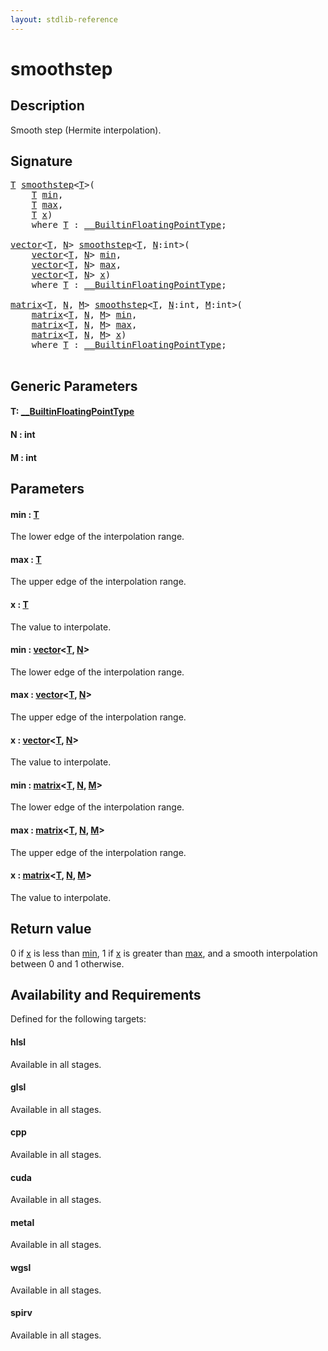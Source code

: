 ```yaml
---
layout: stdlib-reference
---
```


# smoothstep

## Description

Smooth step (Hermite interpolation).



## Signature 

<pre>
<a href="smoothstep.md#typeparam-T" class="code_type">T</a> <a href="smoothstep.md">smoothstep</a>&lt;<a href="smoothstep.md#typeparam-T" class="code_type">T</a>&gt;(
    <a href="smoothstep.md#typeparam-T" class="code_type">T</a> <a href="smoothstep.md#decl-min" class="code_param">min</a>,
    <a href="smoothstep.md#typeparam-T" class="code_type">T</a> <a href="smoothstep.md#decl-max" class="code_param">max</a>,
    <a href="smoothstep.md#typeparam-T" class="code_type">T</a> <a href="smoothstep.md#decl-x" class="code_param">x</a>)
    <span class='code_keyword'>where</span> <a href="smoothstep.md#typeparam-T" class="code_type">T</a> : <a href="../interfaces/0_builtinfloatingpointtype-029hm/index.md" class="code_type">__BuiltinFloatingPointType</a>;

<a href="../types/vector/index.md" class="code_type">vector</a>&lt;<a href="smoothstep.md#typeparam-T" class="code_type">T</a>, <a href="smoothstep.md#decl-N" class="code_var">N</a>&gt; <a href="smoothstep.md">smoothstep</a>&lt;<a href="smoothstep.md#typeparam-T" class="code_type">T</a>, <a href="smoothstep.md#decl-N" class="code_var">N</a>:<span class="code_keyword">int</span>&gt;(
    <a href="../types/vector/index.md" class="code_type">vector</a>&lt;<a href="smoothstep.md#typeparam-T" class="code_type">T</a>, <a href="smoothstep.md#decl-N" class="code_var">N</a>&gt; <a href="smoothstep.md#decl-min" class="code_param">min</a>,
    <a href="../types/vector/index.md" class="code_type">vector</a>&lt;<a href="smoothstep.md#typeparam-T" class="code_type">T</a>, <a href="smoothstep.md#decl-N" class="code_var">N</a>&gt; <a href="smoothstep.md#decl-max" class="code_param">max</a>,
    <a href="../types/vector/index.md" class="code_type">vector</a>&lt;<a href="smoothstep.md#typeparam-T" class="code_type">T</a>, <a href="smoothstep.md#decl-N" class="code_var">N</a>&gt; <a href="smoothstep.md#decl-x" class="code_param">x</a>)
    <span class='code_keyword'>where</span> <a href="smoothstep.md#typeparam-T" class="code_type">T</a> : <a href="../interfaces/0_builtinfloatingpointtype-029hm/index.md" class="code_type">__BuiltinFloatingPointType</a>;

<a href="../types/matrix/index.md" class="code_type">matrix</a>&lt;<a href="smoothstep.md#typeparam-T" class="code_type">T</a>, <a href="smoothstep.md#decl-N" class="code_var">N</a>, <a href="smoothstep.md#decl-M" class="code_var">M</a>&gt; <a href="smoothstep.md">smoothstep</a>&lt;<a href="smoothstep.md#typeparam-T" class="code_type">T</a>, <a href="smoothstep.md#decl-N" class="code_var">N</a>:<span class="code_keyword">int</span>, <a href="smoothstep.md#decl-M" class="code_var">M</a>:<span class="code_keyword">int</span>&gt;(
    <a href="../types/matrix/index.md" class="code_type">matrix</a>&lt;<a href="smoothstep.md#typeparam-T" class="code_type">T</a>, <a href="smoothstep.md#decl-N" class="code_var">N</a>, <a href="smoothstep.md#decl-M" class="code_var">M</a>&gt; <a href="smoothstep.md#decl-min" class="code_param">min</a>,
    <a href="../types/matrix/index.md" class="code_type">matrix</a>&lt;<a href="smoothstep.md#typeparam-T" class="code_type">T</a>, <a href="smoothstep.md#decl-N" class="code_var">N</a>, <a href="smoothstep.md#decl-M" class="code_var">M</a>&gt; <a href="smoothstep.md#decl-max" class="code_param">max</a>,
    <a href="../types/matrix/index.md" class="code_type">matrix</a>&lt;<a href="smoothstep.md#typeparam-T" class="code_type">T</a>, <a href="smoothstep.md#decl-N" class="code_var">N</a>, <a href="smoothstep.md#decl-M" class="code_var">M</a>&gt; <a href="smoothstep.md#decl-x" class="code_param">x</a>)
    <span class='code_keyword'>where</span> <a href="smoothstep.md#typeparam-T" class="code_type">T</a> : <a href="../interfaces/0_builtinfloatingpointtype-029hm/index.md" class="code_type">__BuiltinFloatingPointType</a>;

</pre>

## Generic Parameters

####  <a id="typeparam-T"></a>T: [\_\_BuiltinFloatingPointType](../interfaces/0_builtinfloatingpointtype-029hm/index.md)
####  <a id="decl-N"></a>N  : int
####  <a id="decl-M"></a>M  : int

## Parameters

####  <a id="decl-min"></a>min  : [T](smoothstep.md#typeparam-T)
The lower edge of the interpolation range.

####  <a id="decl-max"></a>max  : [T](smoothstep.md#typeparam-T)
The upper edge of the interpolation range.

####  <a id="decl-x"></a>x  : [T](smoothstep.md#typeparam-T)
The value to interpolate.

####  <a id="decl-min"></a>min  : [vector](../types/vector/index.md)\<[T](../types/vector/index.md#typeparam-T), [N](../types/vector/index.md#decl-N)\>
The lower edge of the interpolation range.

####  <a id="decl-max"></a>max  : [vector](../types/vector/index.md)\<[T](../types/vector/index.md#typeparam-T), [N](../types/vector/index.md#decl-N)\>
The upper edge of the interpolation range.

####  <a id="decl-x"></a>x  : [vector](../types/vector/index.md)\<[T](../types/vector/index.md#typeparam-T), [N](../types/vector/index.md#decl-N)\>
The value to interpolate.

####  <a id="decl-min"></a>min  : [matrix](../types/matrix/index.md)\<[T](../types/matrix/t-0.md), [N](../types/matrix/index.md#decl-N), [M](../types/matrix/index.md#decl-M)\>
The lower edge of the interpolation range.

####  <a id="decl-max"></a>max  : [matrix](../types/matrix/index.md)\<[T](../types/matrix/t-0.md), [N](../types/matrix/index.md#decl-N), [M](../types/matrix/index.md#decl-M)\>
The upper edge of the interpolation range.

####  <a id="decl-x"></a>x  : [matrix](../types/matrix/index.md)\<[T](../types/matrix/t-0.md), [N](../types/matrix/index.md#decl-N), [M](../types/matrix/index.md#decl-M)\>
The value to interpolate.


## Return value
0 if <span class='code'><a href="smoothstep.md#decl-x" class="code_param">x</a></span> is less than <span class='code'><a href="smoothstep.md#decl-min" class="code_param">min</a></span>, 1 if <span class='code'><a href="smoothstep.md#decl-x" class="code_param">x</a></span> is greater than <span class='code'><a href="smoothstep.md#decl-max" class="code_param">max</a></span>, and a smooth interpolation between 0 and 1 otherwise.


## Availability and Requirements

Defined for the following targets:

#### hlsl
Available in all stages.

#### glsl
Available in all stages.

#### cpp
Available in all stages.

#### cuda
Available in all stages.

#### metal
Available in all stages.

#### wgsl
Available in all stages.

#### spirv
Available in all stages.




<script>
// Fix .md links to .html when on ReadTheDocs
if (window.location.hostname.includes('readthedocs') || 
    window.location.hostname.includes('rtfd.io')) {
  document.addEventListener('DOMContentLoaded', function() {
    const links = document.querySelectorAll('a');
    links.forEach(link => {
      if (link.getAttribute('href') && link.getAttribute('href').endsWith('.md')) {
        link.href = link.href.replace(/\.md($|#|\?)/, '.html$1');
      }
    });
  });
}
</script>
